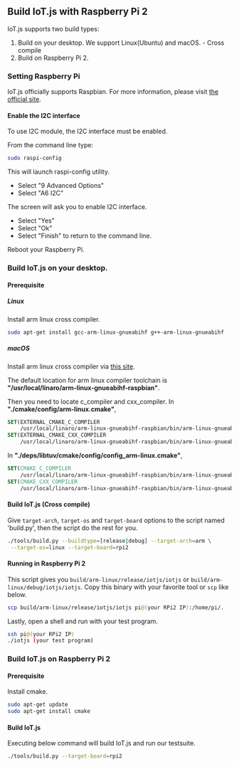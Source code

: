 ## Build IoT.js with Raspberry Pi 2

IoT.js supports two build types:

1. Build on your desktop. We support Linux(Ubuntu) and macOS. - Cross compile
2. Build on Raspberry Pi 2.

### Setting Raspberry Pi

IoT.js officially supports Raspbian. For more information, please visit [the official site](https://www.raspberrypi.org/downloads/raspbian/).

#### Enable the I2C interface

To use I2C module, the I2C interface must be enabled.

From the command line type:
```bash
sudo raspi-config
```
This will launch raspi-config utility.
   * Select "9 Advanced Options"
   * Select "A6 I2C"

The screen will ask you to enable I2C interface.
   * Select "Yes"
   * Select "Ok"
   * Select "Finish" to return to the command line.

Reboot your Raspberry Pi.

### Build IoT.js on your desktop.

#### Prerequisite
##### Linux

Install arm linux cross compiler.

``` bash
sudo apt-get install gcc-arm-linux-gnueabihf g++-arm-linux-gnueabihf
```

##### macOS

Install arm linux cross compiler via [this site](http://www.welzels.de/blog/en/arm-cross-compiling-with-mac-os-x/).

The default location for arm linux compiler toolchain is **"/usr/local/linaro/arm-linux-gnueabihf-raspbian"**.

Then you need to locate c_compiler and cxx_compiler.
In **"./cmake/config/arm-linux.cmake"**,
``` cmake
SET(EXTERNAL_CMAKE_C_COMPILER
    /usr/local/linaro/arm-linux-gnueabihf-raspbian/bin/arm-linux-gnueabihf-gcc)
SET(EXTERNAL_CMAKE_CXX_COMPILER
    /usr/local/linaro/arm-linux-gnueabihf-raspbian/bin/arm-linux-gnueabihf-g++)
```
In **"./deps/libtuv/cmake/config/config_arm-linux.cmake"**,
``` cmake
SET(CMAKE_C_COMPILER
    /usr/local/linaro/arm-linux-gnueabihf-raspbian/bin/arm-linux-gnueabihf-gcc)
SET(CMAKE_CXX_COMPILER
    /usr/local/linaro/arm-linux-gnueabihf-raspbian/bin/arm-linux-gnueabihf-g++)
```

#### Build IoT.js (Cross compile)
Give `target-arch`, `target-os` and `target-board` options to the script named 'build.py', then the script do the rest for you.

``` bash
./tools/build.py --buildtype=[release|debug] --target-arch=arm \
 --target-os=linux --target-board=rpi2
```

#### Running in Raspberry Pi 2

This script gives you `build/arm-linux/release/iotjs/iotjs` or `build/arm-linux/debug/iotjs/iotjs`.
Copy this binary with your favorite tool or `scp` like below.

``` bash
scp build/arm-linux/release/iotjs/iotjs pi@(your RPi2 IP):/home/pi/.
```

Lastly, open a shell and run with your test program.

``` bash
ssh pi@(your RPi2 IP)
./iotjs (your test program)
```

### Build IoT.js on Raspberry Pi 2

#### Prerequisite
Install cmake.
```bash
sudo apt-get update
sudo apt-get install cmake
```

#### Build IoT.js
Executing below command will build IoT.js and run our testsuite.

``` bash
./tools/build.py --target-board=rpi2
```
